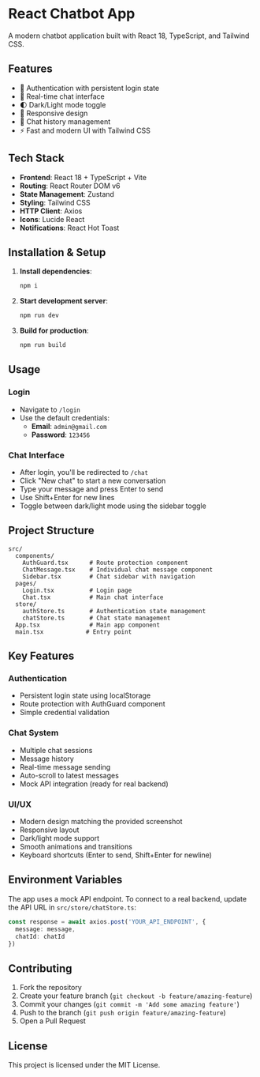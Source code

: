 # React Chatbot App

A modern chatbot application built with React 18, TypeScript, and Tailwind CSS.

## Features

- 🔐 Authentication with persistent login state
- 💬 Real-time chat interface
- 🌓 Dark/Light mode toggle
- 📱 Responsive design
- 🔄 Chat history management
- ⚡ Fast and modern UI with Tailwind CSS

## Tech Stack

- **Frontend**: React 18 + TypeScript + Vite
- **Routing**: React Router DOM v6
- **State Management**: Zustand
- **Styling**: Tailwind CSS
- **HTTP Client**: Axios
- **Icons**: Lucide React
- **Notifications**: React Hot Toast

## Installation & Setup

1. **Install dependencies**:
   ```bash
   npm i
   ```

2. **Start development server**:
   ```bash
   npm run dev
   ```

3. **Build for production**:
   ```bash
   npm run build
   ```

## Usage

### Login
- Navigate to `/login`
- Use the default credentials:
  - **Email**: `admin@gmail.com`
  - **Password**: `123456`

### Chat Interface
- After login, you'll be redirected to `/chat`
- Click "New chat" to start a new conversation
- Type your message and press Enter to send
- Use Shift+Enter for new lines
- Toggle between dark/light mode using the sidebar toggle

## Project Structure

```
src/
  components/
    AuthGuard.tsx      # Route protection component
    ChatMessage.tsx    # Individual chat message component
    Sidebar.tsx        # Chat sidebar with navigation
  pages/
    Login.tsx          # Login page
    Chat.tsx           # Main chat interface
  store/
    authStore.ts       # Authentication state management
    chatStore.ts       # Chat state management
  App.tsx              # Main app component
  main.tsx            # Entry point
```

## Key Features

### Authentication
- Persistent login state using localStorage
- Route protection with AuthGuard component
- Simple credential validation

### Chat System
- Multiple chat sessions
- Message history
- Real-time message sending
- Auto-scroll to latest messages
- Mock API integration (ready for real backend)

### UI/UX
- Modern design matching the provided screenshot
- Responsive layout
- Dark/light mode support
- Smooth animations and transitions
- Keyboard shortcuts (Enter to send, Shift+Enter for newline)

## Environment Variables

The app uses a mock API endpoint. To connect to a real backend, update the API URL in `src/store/chatStore.ts`:

```typescript
const response = await axios.post('YOUR_API_ENDPOINT', {
  message: message,
  chatId: chatId
})
```

## Contributing

1. Fork the repository
2. Create your feature branch (`git checkout -b feature/amazing-feature`)
3. Commit your changes (`git commit -m 'Add some amazing feature'`)
4. Push to the branch (`git push origin feature/amazing-feature`)
5. Open a Pull Request

## License

This project is licensed under the MIT License.